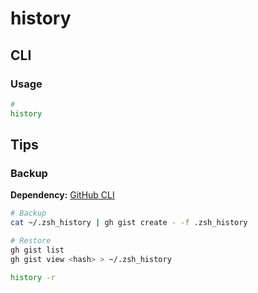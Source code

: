 # history

## CLI

### Usage

```sh
#
history
```

## Tips

### Backup

**Dependency:** [GitHub CLI](/github/README.md#cli)

```sh
# Backup
cat ~/.zsh_history | gh gist create - -f .zsh_history

# Restore
gh gist list
gh gist view <hash> > ~/.zsh_history

history -r
```
